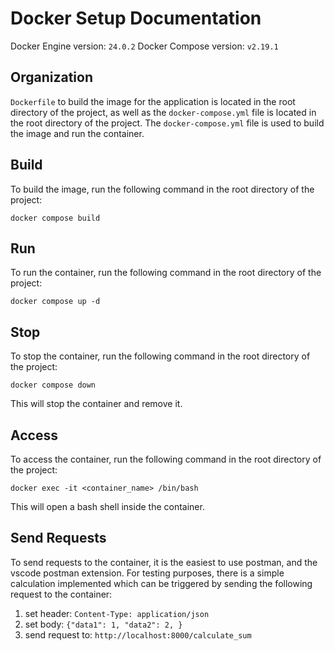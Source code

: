 # Docker Setup Documentation
Docker Engine version: `24.0.2`
Docker Compose version: `v2.19.1`

## Organization
`Dockerfile` to build the image for the application is located in the root directory of the project, as well as the `docker-compose.yml` file is located in the root directory of the project. 
The `docker-compose.yml` file is used to build the image and run the container.

## Build
To build the image, run the following command in the root directory of the project:
```
docker compose build
```

## Run
To run the container, run the following command in the root directory of the project:
```
docker compose up -d
```

## Stop
To stop the container, run the following command in the root directory of the project:
```
docker compose down
```
This will stop the container and remove it.

## Access
To access the container, run the following command in the root directory of the project:
```
docker exec -it <container_name> /bin/bash
```
This will open a bash shell inside the container.

## Send Requests
To send requests to the container, it is the easiest to use postman, and the vscode postman extension. 
For testing purposes, there is a simple calculation implemented which can be triggered by sending the following request to the container:
1. set header: `Content-Type: application/json`
2. set body: `{"data1": 1, "data2": 2, }`
3. send request to: `http://localhost:8000/calculate_sum`